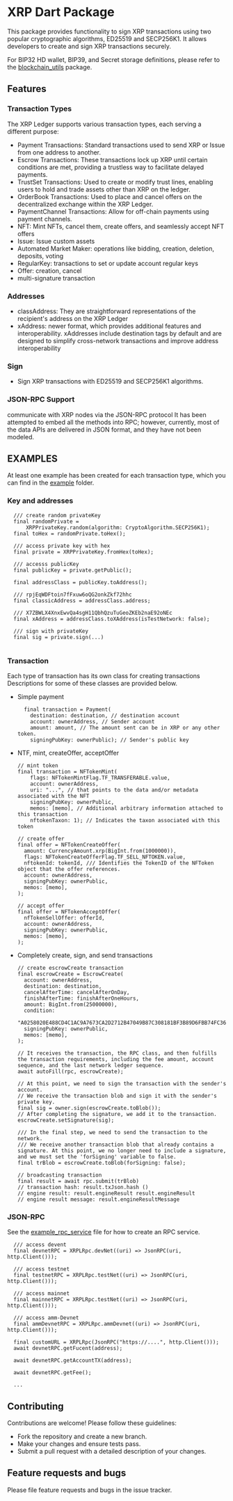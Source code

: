 # XRP Dart Package

This package provides functionality to sign XRP transactions using two popular cryptographic algorithms, 
ED25519 and SECP256K1. It allows developers to create and sign XRP transactions securely.

For BIP32 HD wallet, BIP39, and Secret storage definitions, please refer to the [blockchain_utils](https://github.com/mrtnetwork/blockchain_utils) package.

## Features

### Transaction Types
The XRP Ledger supports various transaction types, each serving a different purpose:

- Payment Transactions: Standard transactions used to send XRP or Issue from one address to another.
- Escrow Transactions: These transactions lock up XRP until certain conditions are met, providing a trustless way to facilitate delayed payments.
- TrustSet Transactions: Used to create or modify trust lines, enabling users to hold and trade assets other than XRP on the ledger.
- OrderBook Transactions: Used to place and cancel offers on the decentralized exchange within the XRP Ledger.
- PaymentChannel Transactions: Allow for off-chain payments using payment channels.
- NFT: Mint NFTs, cancel them, create offers, and seamlessly accept NFT offers
- Issue: Issue custom assets
- Automated Market Maker: operations like bidding, creation, deletion, deposits, voting
- RegularKey: transactions to set or update account regular keys
- Offer: creation, cancel
- multi-signature transaction

### Addresses
- classAddress: They are straightforward representations of the recipient's address on the XRP Ledger
- xAddress: newer format, which provides additional features and interoperability. xAddresses include destination tags by default and are designed to simplify cross-network transactions and improve address interoperability

### Sign
- Sign XRP transactions with ED25519 and SECP256K1 algorithms.

### JSON-RPC Support
communicate with XRP nodes via the JSON-RPC protocol
It has been attempted to embed all the methods into RPC; however, currently, most of the data APIs are delivered in JSON format, and they have not been modeled.

## EXAMPLES
At least one example has been created for each transaction type, which you can find in the [example](https://github.com/mrtnetwork/xrp_dart/tree/main/example/lib/transactions) folder.

### Key and addresses
```
  /// create random privateKey
  final randomPrivate =
      XRPPrivateKey.random(algorithm: CryptoAlgorithm.SECP256K1);
  final toHex = randomPrivate.toHex();
  
  /// access private key with hex
  final private = XRPPrivateKey.fromHex(toHex);

  /// accesss publicKey
  final publicKey = private.getPublic();

  final addressClass = publicKey.toAddress();

  /// rpjEqWDFtoin7fFxuw6oQG2onkZkf72hhc
  final classicAddress = addressClass.address;

  /// X7ZBWLX4XnxEwvQa4sgH11QbhQzuTuGeoZKEb2naE92oNEc
  final xAddress = addressClass.toXAddress(isTestNetwork: false);

  /// sign with privateKey
  final sig = private.sign(...)
  
```
### Transaction
Each type of transaction has its own class for creating transactions
Descriptions for some of these classes are provided below.

- Simple payment
  
  ```
    final transaction = Payment(
      destination: destination, // destination account
      account: ownerAddress, // Sender account
      amount: amount, // The amount sent can be in XRP or any other token.
      signingPubKey: ownerPublic); // Sender's public key

  ```
- NTF, mint, createOffer, acceptOffer
   
  ```
  // mint token
  final transaction = NFTokenMint(
      flags: NFTokenMintFlag.TF_TRANSFERABLE.value,
      account: ownerAddress,
      uri: "...", // that points to the data and/or metadata associated with the NFT
      signingPubKey: ownerPublic,
      memos: [memo], // Additional arbitrary information attached to this transaction
      nftokenTaxon: 1); // Indicates the taxon associated with this token

  // create offer
  final offer = NFTokenCreateOffer(
    amount: CurrencyAmount.xrp(BigInt.from(1000000)),
    flags: NFTokenCreateOfferFlag.TF_SELL_NFTOKEN.value,
    nftokenId: tokenId, /// Identifies the TokenID of the NFToken object that the offer references. 
    account: ownerAddress,
    signingPubKey: ownerPublic,
    memos: [memo],
  );
  
  // accept offer
  final offer = NFTokenAcceptOffer(
    nfTokenSellOffer: offerId,
    account: ownerAddress,
    signingPubKey: ownerPublic,
    memos: [memo],
  );

  ```
- Completely create, sign, and send transactions
  ```
  // create escrowCreate transaction
  final escrowCreate = EscrowCreate(
    account: ownerAddress,
    destination: destination,
    cancelAfterTime: cancelAfterOnDay,
    finishAfterTime: finishAfterOneHours,
    amount: BigInt.from(25000000),
    condition:
        "A0258020E488CD4C1AC9A7673CA2D2712B47049B87C308181BF3B89D6FBB74FC36836BB5810120",
    signingPubKey: ownerPublic,
    memos: [memo],
  );

  // It receives the transaction, the RPC class, and then fulfills the transaction requirements, including the fee amount, account sequence, and the last network ledger sequence.
  await autoFill(rpc, escrowCreate);
  
  // At this point, we need to sign the transaction with the sender's account.
  // We receive the transaction blob and sign it with the sender's private key.
  final sig = owner.sign(escrowCreate.toBlob());
  // After completing the signature, we add it to the transaction.
  escrowCreate.setSignature(sig);

  /// In the final step, we need to send the transaction to the network.
  /// We receive another transaction blob that already contains a signature. At this point, we no longer need to include a signature, and we must set the 'forSigning' variable to false.
  final trBlob = escrowCreate.toBlob(forSigning: false);

  // broadcasting transaction
  final result = await rpc.submit(trBlob)
  // transaction hash: result.txJson.hash ()
  // engine result: result.engineResult result.engineResult
  // engine result message: result.engineResultMessage
  
  ```

### JSON-RPC

See the [example_rpc_service](https://github.com/mrtnetwork/xrp_dart/blob/main/example/lib/example_rpc_service.dart) file for how to create an RPC service.

```
  /// access devent
  final devnetRPC = XRPLRpc.devNet((uri) => JsonRPC(uri, http.Client()));

  /// access testnet
  final testnetRPC = XRPLRpc.testNet((uri) => JsonRPC(uri, http.Client()));

  /// access mainnet
  final mainnetRPC = XRPLRpc.testNet((uri) => JsonRPC(uri, http.Client()));

  /// access amm-Devnet
  final ammDevnetRPC = XRPLRpc.ammDevnet((uri) => JsonRPC(uri, http.Client()));
  
  final customURL = XRPLRpc(JsonRPC("https://....", http.Client()));
  await devnetRPC.getFucent(address);

  await devnetRPC.getAccountTX(address);

  await devnetRPC.getFee();

  ...
```

## Contributing

Contributions are welcome! Please follow these guidelines:
 - Fork the repository and create a new branch.
 - Make your changes and ensure tests pass.
 - Submit a pull request with a detailed description of your changes.

## Feature requests and bugs #

Please file feature requests and bugs in the issue tracker.


